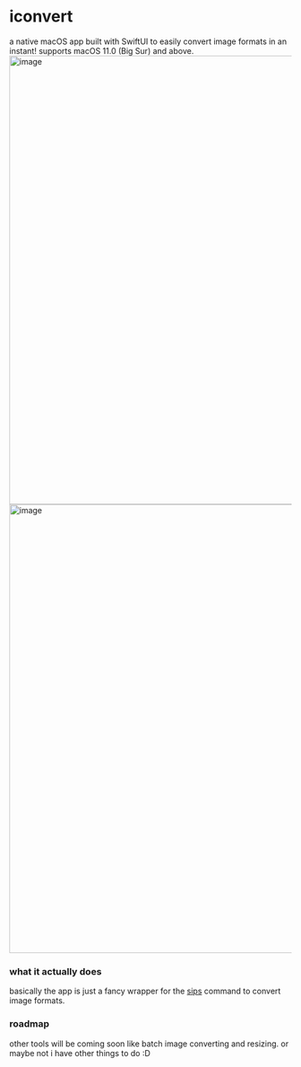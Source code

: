# iconvert

a native macOS app built with SwiftUI to easily convert image formats in an instant! supports macOS 11.0 (Big Sur) and above.
<img width="800" alt="image" src="https://github.com/jxhug/iconvert/assets/72482214/aa50f9fd-7701-4a5b-9a93-bb6b4bcfd5f1">
<img width="800" alt="image" src="https://github.com/jxhug/iconvert/assets/72482214/b52b6454-ca1c-4afa-af52-ede5d727624d">

### what it actually does

basically the app is just a fancy wrapper for the [sips](https://ss64.com/osx/sips.html) command to convert image formats.

### roadmap

other tools will be coming soon like batch image converting and resizing. or maybe not i have other things to do :D
